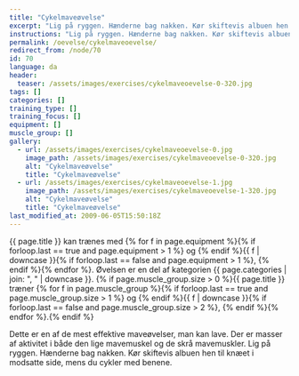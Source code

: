 ```yaml
---
title: "Cykelmaveøvelse"
excerpt: "Lig på ryggen. Hænderne bag nakken. Kør skiftevis albuen hen til knæet i modsatte side, mens du cykler med benene."
instructions: "Lig på ryggen. Hænderne bag nakken. Kør skiftevis albuen hen til knæet i modsatte side, mens du cykler med benene."
permalink: /oevelse/cykelmaveoevelse/
redirect_from: /node/70
id: 70
language: da
header:
  teaser: /assets/images/exercises/cykelmaveoevelse-0-320.jpg
tags: []
categories: []
training_type: []
training_focus: []
equipment: []
muscle_group: []
gallery:
  - url: /assets/images/exercises/cykelmaveoevelse-0.jpg
    image_path: /assets/images/exercises/cykelmaveoevelse-0-320.jpg
    alt: "Cykelmaveøvelse"
    title: "Cykelmaveøvelse"
  - url: /assets/images/exercises/cykelmaveoevelse-1.jpg
    image_path: /assets/images/exercises/cykelmaveoevelse-1-320.jpg
    alt: "Cykelmaveøvelse"
    title: "Cykelmaveøvelse"
last_modified_at: 2009-06-05T15:50:18Z
---
```


{{ page.title }} kan trænes med {% for f in page.equipment %}{% if forloop.last == true and page.equipment > 1 %} og {% endif %}{{ f | downcase  }}{% if forloop.last == false and page.equipment > 1 %}, {% endif %}{% endfor %}. Øvelsen er en del af kategorien {{ page.categories | join: ", " | downcase }}. {% if page.muscle_group.size > 0 %}{{ page.title }} træner {% for f in page.muscle_group %}{% if forloop.last == true and page.muscle_group.size > 1 %} og {% endif %}{{ f | downcase }}{% if forloop.last == false and page.muscle_group.size > 2 %}, {% endif %}{% endfor %}.{% endif %}

Dette er en af de mest effektive maveøvelser, man kan lave. Der er masser af aktivitet i både den lige mavemuskel og de skrå mavemuskler. Lig på ryggen. Hænderne bag nakken. Kør skiftevis albuen hen til knæet i modsatte side, mens du cykler med benene.
